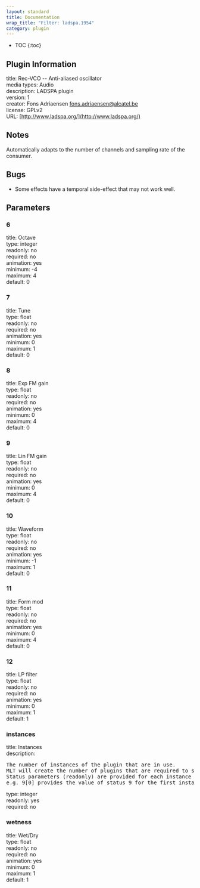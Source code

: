```yaml
---
layout: standard
title: Documentation
wrap_title: "Filter: ladspa.1954"
category: plugin
---
```

* TOC
{:toc}

## Plugin Information

title: Rec-VCO  --  Anti-aliased oscillator  
media types:
Audio  
description: LADSPA plugin  
version: 1  
creator: Fons Adriaensen <fons.adriaensen@alcatel.be>  
license: GPLv2  
URL: [http://www.ladspa.org/](http://www.ladspa.org/)  

## Notes

Automatically adapts to the number of channels and sampling rate of the consumer.

## Bugs

* Some effects have a temporal side-effect that may not work well.


## Parameters

### 6

title: Octave    
type: integer  
readonly: no  
required: no  
animation: yes  
minimum: -4  
maximum: 4  
default: 0  

### 7

title: Tune    
type: float  
readonly: no  
required: no  
animation: yes  
minimum: 0  
maximum: 1  
default: 0  

### 8

title: Exp FM gain    
type: float  
readonly: no  
required: no  
animation: yes  
minimum: 0  
maximum: 4  
default: 0  

### 9

title: Lin FM gain    
type: float  
readonly: no  
required: no  
animation: yes  
minimum: 0  
maximum: 4  
default: 0  

### 10

title: Waveform    
type: float  
readonly: no  
required: no  
animation: yes  
minimum: -1  
maximum: 1  
default: 0  

### 11

title: Form mod    
type: float  
readonly: no  
required: no  
animation: yes  
minimum: 0  
maximum: 4  
default: 0  

### 12

title: LP filter    
type: float  
readonly: no  
required: no  
animation: yes  
minimum: 0  
maximum: 1  
default: 1  

### instances

title: Instances    
description:
<pre>
The number of instances of the plugin that are in use.
MLT will create the number of plugins that are required to support the number of audio channels.
Status parameters (readonly) are provided for each instance and are accessed by specifying the instance number after the identifier (starting at zero).
e.g. 9[0] provides the value of status 9 for the first instance.
</pre>
type: integer  
readonly: yes  
required: no  

### wetness

title: Wet/Dry    
type: float  
readonly: no  
required: no  
animation: yes  
minimum: 0  
maximum: 1  
default: 1  


